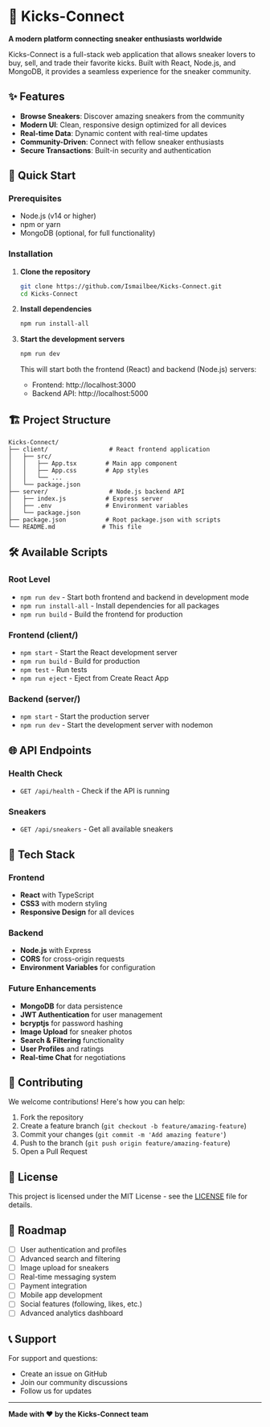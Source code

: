 # 👟 Kicks-Connect

**A modern platform connecting sneaker enthusiasts worldwide**

Kicks-Connect is a full-stack web application that allows sneaker lovers to buy, sell, and trade their favorite kicks. Built with React, Node.js, and MongoDB, it provides a seamless experience for the sneaker community.

## ✨ Features

- **Browse Sneakers**: Discover amazing sneakers from the community
- **Modern UI**: Clean, responsive design optimized for all devices
- **Real-time Data**: Dynamic content with real-time updates
- **Community-Driven**: Connect with fellow sneaker enthusiasts
- **Secure Transactions**: Built-in security and authentication

## 🚀 Quick Start

### Prerequisites

- Node.js (v14 or higher)
- npm or yarn
- MongoDB (optional, for full functionality)

### Installation

1. **Clone the repository**
   ```bash
   git clone https://github.com/Ismailbee/Kicks-Connect.git
   cd Kicks-Connect
   ```

2. **Install dependencies**
   ```bash
   npm run install-all
   ```

3. **Start the development servers**
   ```bash
   npm run dev
   ```

   This will start both the frontend (React) and backend (Node.js) servers:
   - Frontend: http://localhost:3000
   - Backend API: http://localhost:5000

## 🏗️ Project Structure

```
Kicks-Connect/
├── client/                 # React frontend application
│   ├── src/
│   │   ├── App.tsx        # Main app component
│   │   ├── App.css        # App styles
│   │   └── ...
│   └── package.json
├── server/                 # Node.js backend API
│   ├── index.js           # Express server
│   ├── .env               # Environment variables
│   └── package.json
├── package.json           # Root package.json with scripts
└── README.md             # This file
```

## 🛠️ Available Scripts

### Root Level
- `npm run dev` - Start both frontend and backend in development mode
- `npm run install-all` - Install dependencies for all packages
- `npm run build` - Build the frontend for production

### Frontend (client/)
- `npm start` - Start the React development server
- `npm run build` - Build for production
- `npm test` - Run tests
- `npm run eject` - Eject from Create React App

### Backend (server/)
- `npm start` - Start the production server
- `npm run dev` - Start the development server with nodemon

## 🌐 API Endpoints

### Health Check
- `GET /api/health` - Check if the API is running

### Sneakers
- `GET /api/sneakers` - Get all available sneakers

## 🎨 Tech Stack

### Frontend
- **React** with TypeScript
- **CSS3** with modern styling
- **Responsive Design** for all devices

### Backend
- **Node.js** with Express
- **CORS** for cross-origin requests
- **Environment Variables** for configuration

### Future Enhancements
- **MongoDB** for data persistence
- **JWT Authentication** for user management
- **bcryptjs** for password hashing
- **Image Upload** for sneaker photos
- **Search & Filtering** functionality
- **User Profiles** and ratings
- **Real-time Chat** for negotiations

## 🤝 Contributing

We welcome contributions! Here's how you can help:

1. Fork the repository
2. Create a feature branch (`git checkout -b feature/amazing-feature`)
3. Commit your changes (`git commit -m 'Add amazing feature'`)
4. Push to the branch (`git push origin feature/amazing-feature`)
5. Open a Pull Request

## 📝 License

This project is licensed under the MIT License - see the [LICENSE](LICENSE) file for details.

## 🎯 Roadmap

- [ ] User authentication and profiles
- [ ] Advanced search and filtering
- [ ] Image upload for sneakers
- [ ] Real-time messaging system
- [ ] Payment integration
- [ ] Mobile app development
- [ ] Social features (following, likes, etc.)
- [ ] Advanced analytics dashboard

## 📞 Support

For support and questions:
- Create an issue on GitHub
- Join our community discussions
- Follow us for updates

---

**Made with ❤️ by the Kicks-Connect team**